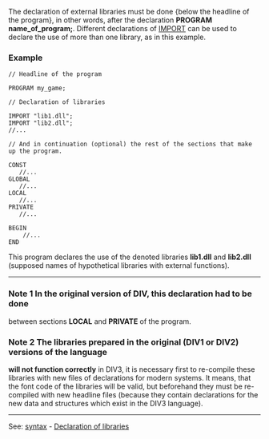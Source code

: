 The declaration of external libraries must be done {below the headline
of the program}, in other words, after the declaration **PROGRAM name_of_program;**.
Different declarations of [IMPORT](declaration_of_librariesdot.md) can be used to declare
the use of more than one library, as in this example.

### Example
```
// Headline of the program

PROGRAM my_game;

// Declaration of libraries

IMPORT "lib1.dll";
IMPORT "lib2.dll";
//...

// And in continuation (optional) the rest of the sections that make up the program.

CONST
   //...
GLOBAL
   //...
LOCAL
   //...
PRIVATE
   //...

BEGIN
    //...
END
```


This program declares the use of the denoted libraries **lib1.dll** and
**lib2.dll** (supposed names of hypothetical libraries with external functions).

---------------------------------------


### Note 1 In the original version of DIV, this declaration had to be done 
between sections **LOCAL** and **PRIVATE** of the program.

### Note 2 The libraries prepared in the original (DIV1 or DIV2) versions of the language 
**will not function correctly** in DIV3, it is necessary first to re-compile
these libraries with new files of declarations for modern systems. It means,
that the font code of the libraries will be valid, but beforehand they must be 
re-compiled with new headline files (because they contain
declarations for the new data and structures which exist in the DIV3 language).

---------------------------------------
See: [syntax](syntax_of_a_programdot.md) - [Declaration of libraries](declaration_of_librariesdot.md)

